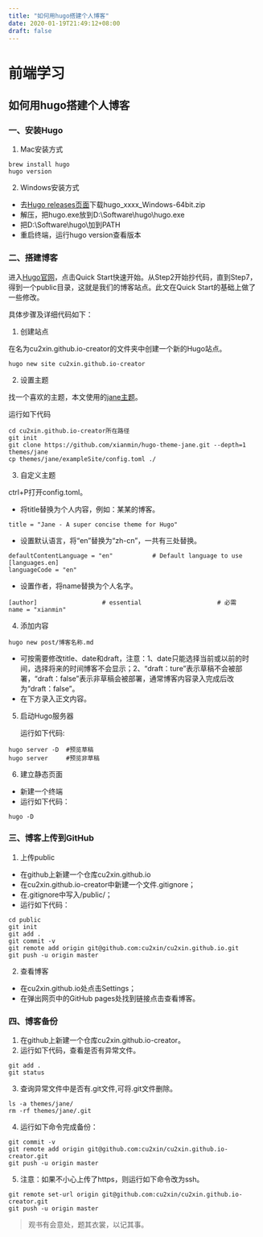 ```yaml
---
title: "如何用hugo搭建个人博客"
date: 2020-01-19T21:49:12+08:00
draft: false
---
```


# 前端学习

## 如何用hugo搭建个人博客

### 一、安装Hugo

1. Mac安装方式
   
```
brew install hugo
hugo version
```
2. Windows安装方式

* 去[Hugo releases页面](https://github.com/gohugoio/hugo/releases)下载hugo_xxxx_Windows-64bit.zip
* 解压，把hugo.exe放到D:\Software\hugo\hugo.exe
* 把D:\Software\hugo\加到PATH
* 重启终端，运行hugo version查看版本
  
### 二、搭建博客
   
进入[Hugo官网](https://gohugo.io/)，点击Quick Start快速开始。从Step2开始抄代码，直到Step7，得到一个public目录，这就是我们的博客站点。此文在Quick Start的基础上做了一些修改。

具体步骤及详细代码如下：

1. 创建站点

在名为cu2xin.github.io-creator的文件夹中创建一个新的Hugo站点。

```
hugo new site cu2xin.github.io-creator
```

2. 设置主题

找一个喜欢的主题，本文使用的[jane主题](https://github.com/xianmin/hugo-theme-jane)。

运行如下代码
```
cd cu2xin.github.io-creator所在路径
git init
git clone https://github.com/xianmin/hugo-theme-jane.git --depth=1 themes/jane
cp themes/jane/exampleSite/config.toml ./
```
3. 自定义主题
   
ctrl+P打开config.toml。

* 将title替换为个人内容，例如：某某的博客。
```
title = "Jane - A super concise theme for Hugo"
```
* 设置默认语言，将“en”替换为“zh-cn”，一共有三处替换。

```
defaultContentLanguage = "en"           # Default language to use
[languages.en]
languageCode = "en"
```
* 设置作者，将name替换为个人名字。
  
```
[author]                  # essential                     # 必需
name = "xianmin"
```

4. 添加内容

```
hugo new post/博客名称.md
```
* 可按需要修改title、date和draft，注意：1、date只能选择当前或以前的时间，选择将来的时间博客不会显示；2、“draft：ture”表示草稿不会被部署，“draft：false”表示非草稿会被部署，通常博客内容录入完成后改为“draft：false”。
* 在下方录入正文内容。
  
5. 启动Hugo服务器
   
   运行如下代码:
```
hugo server -D  #预览草稿
hugo server     #预览非草稿
```

6. 建立静态页面

* 新建一个终端
* 运行如下代码：

```
hugo -D
```

### 三、博客上传到GitHub

1. 上传public

* 在github上新建一个仓库cu2xin.github.io
* 在cu2xin.github.io-creator中新建一个文件.gitignore；
* 在.gitignore中写入/public/；
* 运行如下代码：

```
cd public
git init
git add .
git commit -v 
git remote add origin git@github.com:cu2xin/cu2xin.github.io.git
git push -u origin master
```

2. 查看博客

* 在cu2xin.github.io处点击Settings；
* 在弹出网页中的GitHub pages处找到链接点击查看博客。

### 四、博客备份

1. 在github上新建一个仓库cu2xin.github.io-creator。
2. 运行如下代码，查看是否有异常文件。

```
git add .
git status
```
3. 查询异常文件中是否有.git文件,可将.git文件删除。

```
ls -a themes/jane/
rm -rf themes/jane/.git
```

4. 运行如下命令完成备份：

```
git commit -v
git remote add origin git@github.com:cu2xin/cu2xin.github.io-creator.git
git push -u origin master
```
5. 注意：如果不小心上传了https，则运行如下命令改为ssh。

```
git remote set-url origin git@github.com:cu2xin/cu2xin.github.io-creator.git
git push -u origin master
```


> 观书有会意处，题其衣裳，以记其事。
